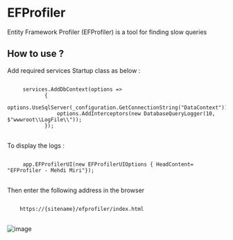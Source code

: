# EFProfiler
Entity Framework Profiler (EFProfiler) is a tool for finding slow queries

<h2>How to use ?</h2>
Add required services Startup class as below :

<pre lang="code">
<code>
     services.AddDbContext<DataContext>(options =>
            {
                options.UseSqlServer(_configuration.GetConnectionString("DataContext"));
                options.AddInterceptors(new DatabaseQueryLogger(10, $"wwwroot\\LogFile\\"));
            });
</code>
</pre>

To display the logs :
<pre lang="code">
<code>
     app.EFProfilerUI(new EFProfilerUIOptions { HeadContent= "EFProfiler - Mehdi Miri"});
</code>
</pre>
Then enter the following address in the browser
<pre lang="code">
<code>
    https://{sitename}/efprofiler/index.html
</code>
</pre>
![image](https://drive.google.com/uc?export=view&id=18NC5LrTBBhaZOhaLoyoV12yY0G58gnrr)
